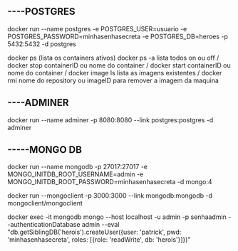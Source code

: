 ## ----POSTGRES
docker run --name postgres -e POSTGRES_USER=usuario -e POSTGRES_PASSWORD=minhasenhasecreta -e POSTGRES_DB=heroes -p 5432:5432 -d postgres

docker ps (lista os containers ativos) docker ps -a lista todos on ou off / docker stop containerID ou nome do container / docker start containerID ou nome do container / docker image ls lista as imagens existentes / docker rmi nome do repository ou imageID para remover a imagem da maquina

## ----ADMINER
docker run --name adminer -p 8080:8080 --link postgres:postgres -d adminer

## -----MONGO DB
docker run --name mongodb -p 27017:27017 -e MONGO_INITDB_ROOT_USERNAME=admin -e MONGO_INITDB_ROOT_PASSWORD=minhasenhasecreta -d mongo:4

docker run --mongoclient -p 3000:3000 --link mongodb:mongodb -d mongoclient/mongoclient

docker exec -it mongodb mongo --host localhost -u admin -p senhaadmin --authenticationDatabase admin --eval "db.getSiblingDB('herois').createUser({user: 'patrick', pwd: 'minhasenhasecreta', roles: [{role: 'readWrite', db: 'herois'}]})"